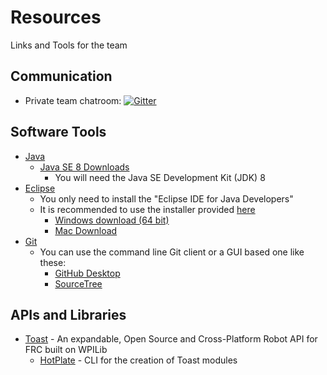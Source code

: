 # Resources
Links and Tools for the team

## Communication

- Private team chatroom: [![Gitter](https://badges.gitter.im/Join%20Chat.svg)](https://gitter.im/frc2879)

## Software Tools

- [Java](https://www.oracle.com/java/index.html)
  - [Java SE 8 Downloads](http://www.oracle.com/technetwork/java/javase/downloads/index.html)
    - You will need the Java SE Development Kit (JDK) 8
- [Eclipse](https://eclipse.org/)
  - You only need to install the "Eclipse IDE for Java Developers"
  - It is recommended to use the installer provided [here](https://eclipse.org/downloads/)
    - [Windows download (64 bit)](https://eclipse.org/downloads/download.php?file=/oomph/epp/mars/R1a/eclipse-inst-win64.exe&r=1)
    - [Mac Download](https://eclipse.org/downloads/download.php?file=/oomph/epp/mars/R1a/eclipse-inst-mac64.tar.gz&r=1)
- [Git](https://git-scm.com/)
  - You can use the command line Git client or a GUI based one like these:
    - [GitHub Desktop](https://desktop.github.com/)
    - [SourceTree](https://www.sourcetreeapp.com/)

## APIs and Libraries

- [Toast](https://github.com/Open-RIO/ToastAPI) - An expandable, Open Source and Cross-Platform Robot API for FRC built on WPILib
  - [HotPlate](https://github.com/Open-RIO/HotPlate) - CLI for the creation of Toast modules
